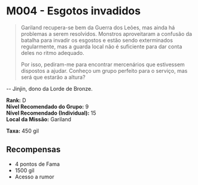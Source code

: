 # M004 - Esgotos invadidos

>Gariland recupera-se bem da Guerra dos Leões, mas ainda há problemas a serem resolvidos. Monstros aproveitaram a confusão da batalha para invadir os esgostos e estão sendo exterminados regularmente, mas a guarda local não é suficiente para dar conta deles no ritmo adequado.
>
>Por isso, pediram-me para encontrar mercenários que estivessem dispostos a ajudar. Conheço um grupo perfeito para o serviço, mas será que estarão a altura?

-- Jinjin, dono da Lorde de Bronze.

**Rank:** D  
**Nível Recomendado do Grupo:** 9  
**Nível Recomendado (Individual):** 15  
**Local da Missão:** Gariland

**Taxa:** 450 gil

## Recompensas

* 4 pontos de Fama
* 1500 gil
* Acesso a rumor
